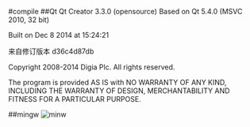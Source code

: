 #compile
##Qt
Qt Creator 3.3.0 (opensource)
Based on Qt 5.4.0 (MSVC 2010, 32 bit)

Built on Dec 8 2014 at 15:24:21

来自修订版本 d36c4d87db

Copyright 2008-2014 Digia Plc. All rights reserved.

The program is provided AS IS with NO WARRANTY OF ANY KIND, INCLUDING THE WARRANTY OF DESIGN, MERCHANTABILITY AND FITNESS FOR A PARTICULAR PURPOSE.

##mingw
![minw](https://github.com/mengqp/project/blob/master/pdt/mingw.png)
